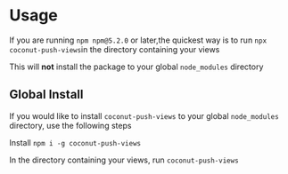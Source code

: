 # Usage

If you are running `npm npm@5.2.0` or later,the quickest way is to run `npx coconut-push-views`in the directory containing your views

This will **not** install the package to your global `node_modules` directory

## Global Install

If you would like to install `coconut-push-views` to your global `node_modules` directory, use the following steps

Install `npm i -g coconut-push-views`

In the directory containing your views, run `coconut-push-views`
